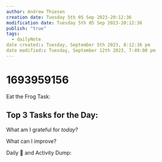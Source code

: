 ```yaml
---
author: Andrew Thiesen
creation date: Tuesday 5th 05 Sep 2023-20:12:36
modification date: Tuesday 5th 05 Sep 2023-20:12:36
publish: "true"
tags:
  - dailyNote
date created:: Tuesday, September 5th 2023, 8:12:36 pm
date modified:: Tuesday, September 12th 2023, 7:49:00 pm
---
```

# 1693959156

Eat the Frog Task:

Top 3 Tasks for the Day:
- 
  

What am I grateful for *today*?

What can I improve?

Daily 🧠 and Activity Dump:
